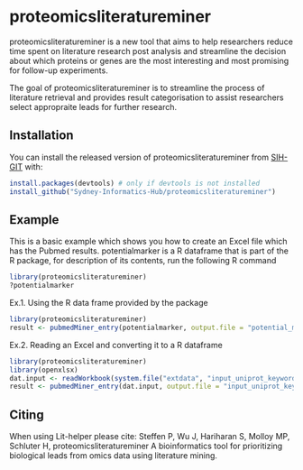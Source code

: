 # proteomicsliteratureminer
proteomicsliteratureminer is a new tool that aims to help researchers reduce time spent on literature research post analysis and streamline the decision about which proteins or genes are the most interesting and most promising for follow-up experiments.

<!-- badges: start -->
<!-- badges: end -->

The goal of proteomicsliteratureminer is to streamline the process of literature retrieval and provides result categorisation to assist researchers select appropraite leads for further research.

## Installation

You can install the released version of proteomicsliteratureminer from [SIH-GIT](https://github.com/Sydney-Informatics-Hub/proteomicsliteratureminer) with:

``` r
install.packages(devtools) # only if devtools is not installed
install_github("Sydney-Informatics-Hub/proteomicsliteratureminer")
```

## Example

This is a basic example which shows you how to create an Excel file which has the Pubmed results. potentialmarker is a R dataframe that is part of the R package, for description of its contents, run the following R command
``` r
library(proteomicsliteratureminer)
?potentialmarker
```

Ex.1. Using the R data frame provided by the package
``` r
library(proteomicsliteratureminer)
result <- pubmedMiner_entry(potentialmarker, output.file = "potential_marker_pubmed_results.xlsx")
```

Ex.2. Reading an Excel and converting it to a R dataframe
``` r
library(proteomicsliteratureminer)
library(openxlsx)
dat.input <- readWorkbook(system.file("extdata", "input_uniprot_keywords.xlsx", package="proteomicsliteratureminer"))
result <- pubmedMiner_entry(dat.input, output.file = "input_uniprot_keywords_pubmed_results.xlsx")
```

## Citing
When using Lit-helper please cite: Steffen P, Wu J, Hariharan S, Molloy MP, Schluter H, proteomicsliteratureminer A bioinformatics tool for prioritizing biological leads from omics data using literature mining.
